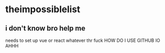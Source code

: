 # theimpossiblelist
i don't know bro help me
-
needs to set up vue or react whatever thr fuck
HOW DO I USE GITHUB IO AHHH
